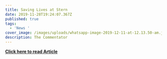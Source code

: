 ```yaml
---
title: Saving Lives at Stern
date: 2019-11-28T19:24:07.367Z
published: true
tags:
  - 'News '
cover_image: /images/uploads/whatsapp-image-2019-12-11-at-12.13.50-am.jpeg
description: The Commentator
---
```

**[Click here to read Article](https://yucommentator.org/2019/12/saving-lives-at-stern/)**